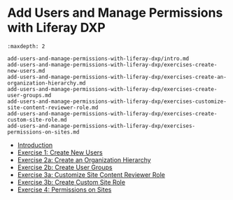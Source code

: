 # Add Users and Manage Permissions with Liferay DXP

```{toctree}
:maxdepth: 2

add-users-and-manage-permissions-with-liferay-dxp/intro.md
add-users-and-manage-permissions-with-liferay-dxp/exercises-create-new-users.md
add-users-and-manage-permissions-with-liferay-dxp/exercises-create-an-organization-hierarchy.md
add-users-and-manage-permissions-with-liferay-dxp/exercises-create-user-groups.md
add-users-and-manage-permissions-with-liferay-dxp/exercises-customize-site-content-reviewer-role.md
add-users-and-manage-permissions-with-liferay-dxp/exercises-create-custom-site-role.md
add-users-and-manage-permissions-with-liferay-dxp/exercises-permissions-on-sites.md
```

* [Introduction](./add-users-and-manage-permissions-with-liferay-dxp/intro.md)
* [Exercise 1: Create New Users](./add-users-and-manage-permissions-with-liferay-dxp/exercises-create-new-users.md)
* [Exercise 2a: Create an Organization Hierarchy](./add-users-and-manage-permissions-with-liferay-dxp/exercises-create-an-organization-hierarchy.md)
* [Exercise 2b: Create User Groups](./add-users-and-manage-permissions-with-liferay-dxp/exercises-create-user-groups.md)
* [Exercise 3a: Customize Site Content Reviewer Role](./add-users-and-manage-permissions-with-liferay-dxp/exercises-customize-site-content-reviewer-role.md)
* [Exercise 3b: Create Custom Site Role](./add-users-and-manage-permissions-with-liferay-dxp/exercises-create-custom-site-role.md)
* [Exercise 4: Permissions on Sites](./add-users-and-manage-permissions-with-liferay-dxp/exercises-permissions-on-sires.md)